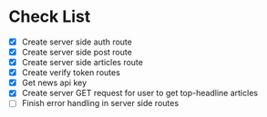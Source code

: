 # Check List
- [x] Create server side auth route
- [x] Create server side post route
- [x] Create server side articles route
- [x] Create verify token routes
- [x] Get news api key
- [x] Create server GET request for user to get top-headline articles
- [ ] Finish error handling in server side routes